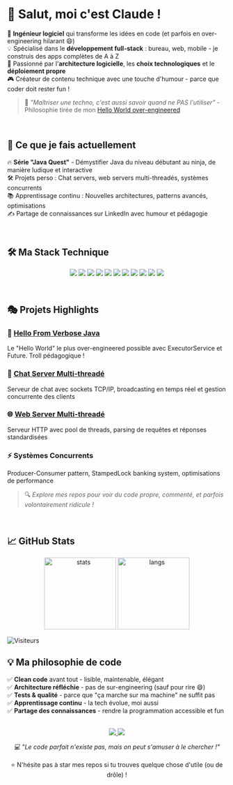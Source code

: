 # 👋 Salut, moi c'est Claude !

🎯 **Ingénieur logiciel** qui transforme les idées en code (et parfois en over-engineering hilarant 😄)  
💡 Spécialisé dans le **développement full-stack** : bureau, web, mobile - je construis des apps complètes de A à Z  
🚀 Passionné par l'**architecture logicielle**, les **choix technologiques** et le **déploiement propre**  
🎮 Créateur de contenu technique avec une touche d'humour - parce que coder doit rester fun !

> 💭 *"Maîtriser une techno, c'est aussi savoir quand ne PAS l'utiliser"* - Philosophie tirée de mon [Hello World over-engineered](https://github.com/mrclaudee/hello-from-verbose-java)

<br>

## 🎯 Ce que je fais actuellement

🔥 **Série "Java Quest"** - Démystifier Java du niveau débutant au ninja, de manière ludique et interactive  
🛠️ Projets perso : Chat servers, web servers multi-threadés, systèmes concurrents  
📚 Apprentissage continu : Nouvelles architectures, patterns avancés, optimisations  
✍️ Partage de connaissances sur LinkedIn avec humour et pédagogie

<br>

## 🛠️ Ma Stack Technique

<p align="center">
  <!-- Backend -->
  <img src="https://img.shields.io/badge/Java-%23ED8B00.svg?&style=for-the-badge&logo=openjdk&logoColor=white"/>
  <img src="https://img.shields.io/badge/Spring-%236DB33F.svg?&style=for-the-badge&logo=spring&logoColor=white"/>

  <!-- Frontend -->
  <img src="https://img.shields.io/badge/JavaScript-F7DF1E.svg?&style=for-the-badge&logo=javascript&logoColor=black"/>
  <img src="https://img.shields.io/badge/TypeScript-3178C6.svg?&style=for-the-badge&logo=typescript&logoColor=white"/>
  <img src="https://img.shields.io/badge/HTML5-E34F26.svg?&style=for-the-badge&logo=html5&logoColor=white"/>
  <img src="https://img.shields.io/badge/CSS3-1572B6.svg?&style=for-the-badge&logo=css3&logoColor=white"/>

  <!-- Bases de données -->
  <img src="https://img.shields.io/badge/MySQL-4479A1.svg?&style=for-the-badge&logo=mysql&logoColor=white"/>
  <img src="https://img.shields.io/badge/PostgreSQL-4169E1.svg?&style=for-the-badge&logo=postgresql&logoColor=white"/>

  <!-- DevOps & Outils -->
  <img src="https://img.shields.io/badge/Docker-2496ED.svg?&style=for-the-badge&logo=docker&logoColor=white"/>
  <img src="https://img.shields.io/badge/Git-F05032.svg?&style=for-the-badge&logo=git&logoColor=white"/>
  <img src="https://img.shields.io/badge/GitHub-181717.svg?&style=for-the-badge&logo=github&logoColor=white"/>
</p>
<br>

## 🎭 Projets Highlights

### 🤡 [Hello From Verbose Java](https://github.com/mrclaudee/hello-from-verbose-java)
Le "Hello World" le plus over-engineered possible avec ExecutorService et Future. Troll pédagogique !

### 💬 [Chat Server Multi-threadé](https://github.com/mrclaudee/real-time-chat-system)
Serveur de chat avec sockets TCP/IP, broadcasting en temps réel et gestion concurrente des clients

### 🌐 [Web Server Multi-threadé](https://github.com/mrclaudee/multithreaded-web-server)
Serveur HTTP avec pool de threads, parsing de requêtes et réponses standardisées

### ⚡ Systèmes Concurrents
Producer-Consumer pattern, StampedLock banking system, optimisations de performance

> 🔍 *Explore mes repos pour voir du code propre, commenté, et parfois volontairement ridicule !*
<br>

## 📈 GitHub Stats

<p align="center">
  <img src="https://github-readme-stats.vercel.app/api?username=mrclaudee&show_icons=true&theme=tokyonight&hide_border=true" alt="stats" height="165"/>
  <img src="https://github-readme-stats.vercel.app/api/top-langs/?username=mrclaudee&layout=compact&theme=tokyonight&hide_border=true" alt="langs" height="165"/>
</p>

![Visiteurs](https://komarev.com/ghpvc/?username=mrclaudee&label=Curieux%20passés%20par%20ici&color=blueviolet&style=flat-square)
<br>

## 💡 Ma philosophie de code

✅ **Clean code** avant tout - lisible, maintenable, élégant  
✅ **Architecture réfléchie** - pas de sur-engineering (sauf pour rire 😄)  
✅ **Tests & qualité** - parce que "ça marche sur ma machine" ne suffit pas  
✅ **Apprentissage continu** - la tech évolue, moi aussi  
✅ **Partage des connaissances** - rendre la programmation accessible et fun
<br><br>

<p align="center">
  <a href="https://www.linkedin.com/in/claude-fotso">
    <img src="https://img.shields.io/badge/LinkedIn-0077B5?style=for-the-badge&logo=linkedin&logoColor=white"/>
  </a>
  <a href="mailto:cfotsok@example.com">
    <img src="https://img.shields.io/badge/Email-D14836?style=for-the-badge&logo=gmail&logoColor=white"/>
  </a>
</p>

<p align="center">
  <i>💻 "Le code parfait n'existe pas, mais on peut s'amuser à le chercher !"</i>
  <br><br>
  ⭐️ N'hésite pas à star mes repos si tu trouves quelque chose d'utile (ou de drôle) !
</p>
